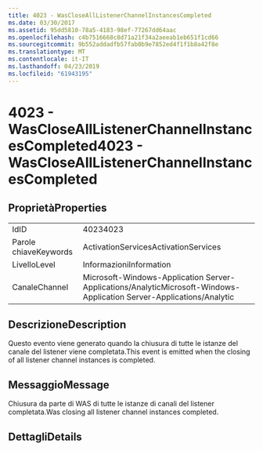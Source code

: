 ```yaml
---
title: 4023 - WasCloseAllListenerChannelInstancesCompleted
ms.date: 03/30/2017
ms.assetid: 95dd5810-78a5-4183-98ef-77267dd64aac
ms.openlocfilehash: c4b7516668c8d71a21f34a2aeeab1eb651f1cd66
ms.sourcegitcommit: 9b552addadfb57fab0b9e7852ed4f1f1b8a42f8e
ms.translationtype: MT
ms.contentlocale: it-IT
ms.lasthandoff: 04/23/2019
ms.locfileid: "61943195"
---
```

# <a name="4023---wasclosealllistenerchannelinstancescompleted"></a><span data-ttu-id="86329-102">4023 - WasCloseAllListenerChannelInstancesCompleted</span><span class="sxs-lookup"><span data-stu-id="86329-102">4023 - WasCloseAllListenerChannelInstancesCompleted</span></span>
## <a name="properties"></a><span data-ttu-id="86329-103">Proprietà</span><span class="sxs-lookup"><span data-stu-id="86329-103">Properties</span></span>  
  
|||  
|-|-|  
|<span data-ttu-id="86329-104">Id</span><span class="sxs-lookup"><span data-stu-id="86329-104">ID</span></span>|<span data-ttu-id="86329-105">4023</span><span class="sxs-lookup"><span data-stu-id="86329-105">4023</span></span>|  
|<span data-ttu-id="86329-106">Parole chiave</span><span class="sxs-lookup"><span data-stu-id="86329-106">Keywords</span></span>|<span data-ttu-id="86329-107">ActivationServices</span><span class="sxs-lookup"><span data-stu-id="86329-107">ActivationServices</span></span>|  
|<span data-ttu-id="86329-108">Livello</span><span class="sxs-lookup"><span data-stu-id="86329-108">Level</span></span>|<span data-ttu-id="86329-109">Informazioni</span><span class="sxs-lookup"><span data-stu-id="86329-109">Information</span></span>|  
|<span data-ttu-id="86329-110">Canale</span><span class="sxs-lookup"><span data-stu-id="86329-110">Channel</span></span>|<span data-ttu-id="86329-111">Microsoft-Windows-Application Server-Applications/Analytic</span><span class="sxs-lookup"><span data-stu-id="86329-111">Microsoft-Windows-Application Server-Applications/Analytic</span></span>|  
  
## <a name="description"></a><span data-ttu-id="86329-112">Descrizione</span><span class="sxs-lookup"><span data-stu-id="86329-112">Description</span></span>  
 <span data-ttu-id="86329-113">Questo evento viene generato quando la chiusura di tutte le istanze del canale del listener viene completata.</span><span class="sxs-lookup"><span data-stu-id="86329-113">This event is emitted when the closing of all listener channel instances is  completed.</span></span>  
  
## <a name="message"></a><span data-ttu-id="86329-114">Messaggio</span><span class="sxs-lookup"><span data-stu-id="86329-114">Message</span></span>  
 <span data-ttu-id="86329-115">Chiusura da parte di WAS di tutte le istanze di canali del listener completata.</span><span class="sxs-lookup"><span data-stu-id="86329-115">Was closing all listener channel instances completed.</span></span>  
  
## <a name="details"></a><span data-ttu-id="86329-116">Dettagli</span><span class="sxs-lookup"><span data-stu-id="86329-116">Details</span></span>
